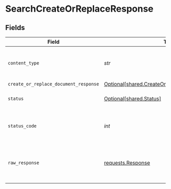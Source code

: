 # SearchCreateOrReplaceResponse


## Fields

| Field                                                                                                      | Type                                                                                                       | Required                                                                                                   | Description                                                                                                |
| ---------------------------------------------------------------------------------------------------------- | ---------------------------------------------------------------------------------------------------------- | ---------------------------------------------------------------------------------------------------------- | ---------------------------------------------------------------------------------------------------------- |
| `content_type`                                                                                             | *str*                                                                                                      | :heavy_check_mark:                                                                                         | HTTP response content type for this operation                                                              |
| `create_or_replace_document_response`                                                                      | [Optional[shared.CreateOrReplaceDocumentResponse]](../../models/shared/createorreplacedocumentresponse.md) | :heavy_minus_sign:                                                                                         | OK                                                                                                         |
| `status`                                                                                                   | [Optional[shared.Status]](../../models/shared/status.md)                                                   | :heavy_minus_sign:                                                                                         | Default error response                                                                                     |
| `status_code`                                                                                              | *int*                                                                                                      | :heavy_check_mark:                                                                                         | HTTP response status code for this operation                                                               |
| `raw_response`                                                                                             | [requests.Response](https://requests.readthedocs.io/en/latest/api/#requests.Response)                      | :heavy_check_mark:                                                                                         | Raw HTTP response; suitable for custom response parsing                                                    |